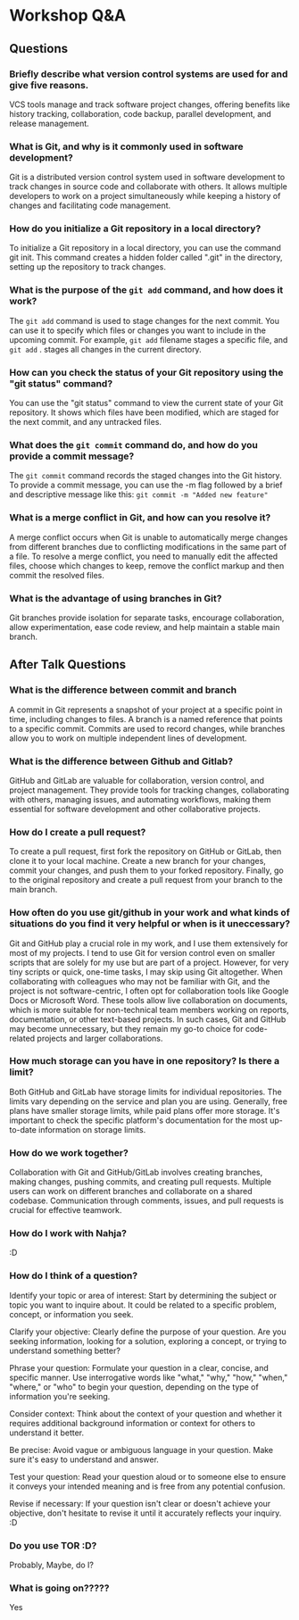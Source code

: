 # Workshop Q&A

## Questions

### Briefly describe what version control systems are used for and give five reasons.
VCS tools manage and track software project changes, offering benefits like history tracking, collaboration, code backup, parallel development, and release management.

### What is Git, and why is it commonly used in software development?
Git is a distributed version control system used in software development to track changes in source code and collaborate with others. It allows multiple developers to work on a project simultaneously while keeping a history of changes and facilitating code management.

### How do you initialize a Git repository in a local directory?
To initialize a Git repository in a local directory, you can use the command git init. This command creates a hidden folder called ".git" in the directory, setting up the repository to track changes.

### What is the purpose of the `git add` command, and how does it work?
The `git add` command is used to stage changes for the next commit. You can use it to specify which files or changes you want to include in the upcoming commit. For example, `git add` filename stages a specific file, and `git add` . stages all changes in the current directory.

### How can you check the status of your Git repository using the "git status" command?
You can use the "git status" command to view the current state of your Git repository. It shows which files have been modified, which are staged for the next commit, and any untracked files.

### What does the `git commit` command do, and how do you provide a commit message?
The `git commit` command records the staged changes into the Git history. To provide a commit message, you can use the -m flag followed by a brief and descriptive message like this: `git commit -m "Added new feature"`

### What is a merge conflict in Git, and how can you resolve it?
A merge conflict occurs when Git is unable to automatically merge changes from different branches due to conflicting modifications in the same part of a file. To resolve a merge conflict, you need to manually edit the affected files, choose which changes to keep, remove the conflict markup and then commit the resolved files.

### What is the advantage of using branches in Git?
Git branches provide isolation for separate tasks, encourage collaboration, allow experimentation, ease code review, and help maintain a stable main branch.


## After Talk Questions

### What is the difference between commit and branch 
A commit in Git represents a snapshot of your project at a specific point in time, including changes to files. A branch is a named reference that points to a specific commit. Commits are used to record changes, while branches allow you to work on multiple independent lines of development.

### What is the difference between Github and Gitlab?
GitHub and GitLab are valuable for collaboration, version control, and project management. They provide tools for tracking changes, collaborating with others, managing issues, and automating workflows, making them essential for software development and other collaborative projects.

### How do I create a pull request?
To create a pull request, first fork the repository on GitHub or GitLab, then clone it to your local machine. Create a new branch for your changes, commit your changes, and push them to your forked repository. Finally, go to the original repository and create a pull request from your branch to the main branch.

### How often do you use git/github in your work and what kinds of situations do you find it very helpful or when is it uneccessary? 
Git and GitHub play a crucial role in my work, and I use them extensively for most of my projects. I tend to use Git for version control even on smaller scripts that are solely for my use but are part of a project. However, for very tiny scripts or quick, one-time tasks, I may skip using Git altogether.
    When collaborating with colleagues who may not be familiar with Git, and the project is not software-centric, I often opt for collaboration tools like Google Docs or Microsoft Word. These tools allow live collaboration on documents, which is more suitable for non-technical team members working on reports, documentation, or other text-based projects. In such cases, Git and GitHub may become unnecessary, but they remain my go-to choice for code-related projects and larger collaborations.

### How much storage can you have in one repository? Is there a limit?
Both GitHub and GitLab have storage limits for individual repositories. The limits vary depending on the service and plan you are using. Generally, free plans have smaller storage limits, while paid plans offer more storage. It's important to check the specific platform's documentation for the most up-to-date information on storage limits.

### How do we work together?
Collaboration with Git and GitHub/GitLab involves creating branches, making changes, pushing commits, and creating pull requests. Multiple users can work on different branches and collaborate on a shared codebase. Communication through comments, issues, and pull requests is crucial for effective teamwork.

### How do I work with Nahja?
:D

### How do I think of a question?
Identify your topic or area of interest: Start by determining the subject or topic you want to inquire about. It could be related to a specific problem, concept, or information you seek.
    
Clarify your objective: Clearly define the purpose of your question. Are you seeking information, looking for a solution, exploring a concept, or trying to understand something better?

Phrase your question: Formulate your question in a clear, concise, and specific manner. Use interrogative words like "what," "why," "how," "when," "where," or "who" to begin your question, depending on the type of information you're seeking.

Consider context: Think about the context of your question and whether it requires additional background information or context for others to understand it better.

Be precise: Avoid vague or ambiguous language in your question. Make sure it's easy to understand and answer.

Test your question: Read your question aloud or to someone else to ensure it conveys your intended meaning and is free from any potential confusion.

Revise if necessary: If your question isn't clear or doesn't achieve your objective, don't hesitate to revise it until it accurately reflects your inquiry. :D

### Do you use TOR :D?
Probably, Maybe, do I?

### What is going on?????
Yes